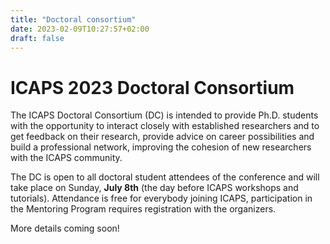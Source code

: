 ```yaml
---
title: "Doctoral consortium"
date: 2023-02-09T10:27:57+02:00
draft: false
---
```

# ICAPS 2023 Doctoral Consortium

The ICAPS Doctoral Consortium (DC) is intended to provide Ph.D. students with the opportunity to interact closely with established researchers and to get feedback on their research, provide advice on career possibilities and build a professional network, improving the cohesion of new researchers with the ICAPS community.

The DC is open to all doctoral student attendees of the conference and will take place on Sunday, **July 8th** (the day before ICAPS workshops and tutorials). Attendance is free for everybody joining ICAPS, participation in the Mentoring Program requires registration with the organizers.

More details coming soon!

